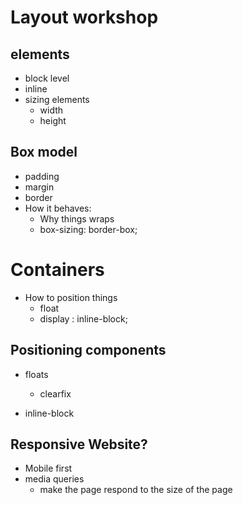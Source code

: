 # Layout workshop

## elements
  * block level
  * inline
  * sizing elements
    * width
    * height

## Box model

  * padding
  * margin
  * border
  * How it behaves:
    * Why things wraps
    * box-sizing: border-box;

# Containers

  * How to position things
    * float
    * display : inline-block;

## Positioning components

  * floats
    * clearfix

  * inline-block

## Responsive Website?

  * Mobile first
  * media queries
    * make the page respond to the size of the page
